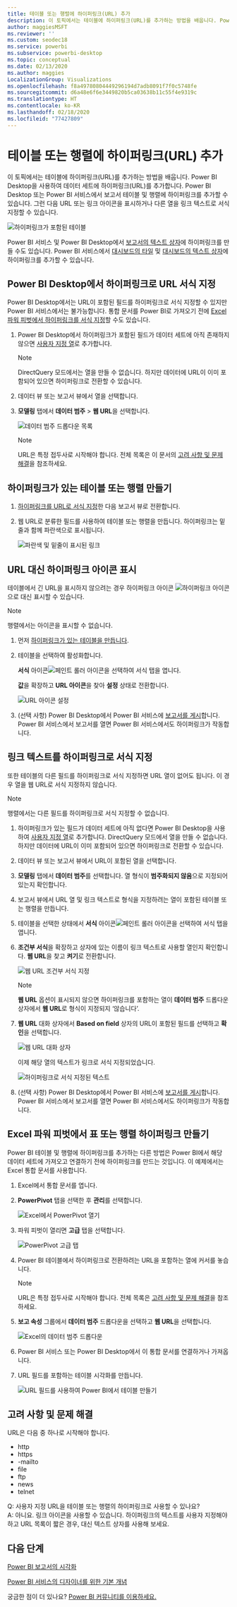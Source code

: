 ```yaml
---
title: 테이블 또는 행렬에 하이퍼링크(URL) 추가
description: 이 토픽에서는 테이블에 하이퍼링크(URL)를 추가하는 방법을 배웁니다. Power BI Desktop을 사용하여 데이터 세트에 하이퍼링크(URL)를 추가합니다. 그런 다음 Power BI Desktop 또는 Power BI 서비스에서 보고서 테이블 및 행렬에 하이퍼링크를 추가할 수 있습니다.
author: maggiesMSFT
ms.reviewer: ''
ms.custom: seodec18
ms.service: powerbi
ms.subservice: powerbi-desktop
ms.topic: conceptual
ms.date: 02/13/2020
ms.author: maggies
LocalizationGroup: Visualizations
ms.openlocfilehash: f8a49780804449296194d7adb8091f7f0c5748fe
ms.sourcegitcommit: d6a48e6f6e3449820b5ca03638b11c55f4e9319c
ms.translationtype: HT
ms.contentlocale: ko-KR
ms.lasthandoff: 02/18/2020
ms.locfileid: "77427809"
---
```

# <a name="add-hyperlinks-urls-to-a-table-or-matrix"></a>테이블 또는 행렬에 하이퍼링크(URL) 추가
이 토픽에서는 테이블에 하이퍼링크(URL)를 추가하는 방법을 배웁니다. Power BI Desktop을 사용하여 데이터 세트에 하이퍼링크(URL)를 추가합니다. Power BI Desktop 또는 Power BI 서비스에서 보고서 테이블 및 행렬에 하이퍼링크를 추가할 수 있습니다. 그런 다음 URL 또는 링크 아이콘을 표시하거나 다른 열을 링크 텍스트로 서식 지정할 수 있습니다.

![하이퍼링크가 포함된 테이블](media/power-bi-hyperlinks-in-tables/power-bi-url-link-text.png)

Power BI 서비스 및 Power BI Desktop에서 [보고서의 텍스트 상자](service-add-hyperlink-to-text-box.md)에 하이퍼링크를 만들 수도 있습니다. Power BI 서비스에서 [대시보드의 타일](service-dashboard-edit-tile.md) 및 [대시보드의 텍스트 상자](service-dashboard-add-widget.md)에 하이퍼링크를 추가할 수 있습니다. 


## <a name="format-a-url-as-a-hyperlink-in-power-bi-desktop"></a>Power BI Desktop에서 하이퍼링크로 URL 서식 지정

Power BI Desktop에서는 URL이 포함된 필드를 하이퍼링크로 서식 지정할 수 있지만 Power BI 서비스에서는 불가능합니다. 통합 문서를 Power BI로 가져오기 전에 [Excel 파워 피벗에서 하이퍼링크를 서식 지정](#create-a-table-or-matrix-hyperlink-in-excel-power-pivot)할 수도 있습니다.

1. Power BI Desktop에서 하이퍼링크가 포함된 필드가 데이터 세트에 아직 존재하지 않으면 [사용자 지정 열](desktop-common-query-tasks.md)로 추가합니다.

    > [!NOTE]
    > DirectQuery 모드에서는 열을 만들 수 없습니다.  하지만 데이터에 URL이 이미 포함되어 있으면 하이퍼링크로 전환할 수 있습니다.

2. 데이터 뷰 또는 보고서 뷰에서 열을 선택합니다. 

3. **모델링** 탭에서 **데이터 범주** > **웹 URL**을 선택합니다.
   
    ![데이터 범주 드롭다운 목록](media/power-bi-hyperlinks-in-tables/power-bi-format-web-url.png)

    > [!NOTE]
    > URL은 특정 접두사로 시작해야 합니다. 전체 목록은 이 문서의 [고려 사항 및 문제 해결](#considerations-and-troubleshooting)을 참조하세요.

## <a name="create-a-table-or-matrix-with-a-hyperlink"></a>하이퍼링크가 있는 테이블 또는 행렬 만들기

1. [하이퍼링크를 URL로 서식 지정](#format-a-url-as-a-hyperlink-in-power-bi-desktop)한 다음 보고서 뷰로 전환합니다.
2. 웹 URL로 분류한 필드를 사용하여 테이블 또는 행렬을 만듭니다. 하이퍼링크는 밑줄과 함께 파란색으로 표시됩니다.

    ![파란색 및 밑줄이 표시된 링크](media/power-bi-hyperlinks-in-tables/power-bi-url-blue-underline.png)


## <a name="display-a-hyperlink-icon-instead-of-a-url"></a>URL 대신 하이퍼링크 아이콘 표시

테이블에서 긴 URL을 표시하지 않으려는 경우 하이퍼링크 아이콘 ![하이퍼링크 아이콘](media/power-bi-hyperlinks-in-tables/power-bi-hyperlink-icon.png) 으로 대신 표시할 수 있습니다. 

> [!NOTE]
> 행렬에서는 아이콘을 표시할 수 없습니다.
   
1. 먼저 [하이퍼링크가 있는 테이블을 만듭니다](#create-a-table-or-matrix-with-a-hyperlink).

2. 테이블을 선택하여 활성화합니다.

    **서식** 아이콘![페인트 롤러 아이콘](media/power-bi-hyperlinks-in-tables/power-bi-paintroller.png)을 선택하여 서식 탭을 엽니다.

    **값**을 확장하고 **URL 아이콘**을 찾아 **설정** 상태로 전환합니다.

    ![URL 아이콘 설정](media/power-bi-hyperlinks-in-tables/power-bi-url-icon-on.png)

1. (선택 사항) Power BI Desktop에서 Power BI 서비스에 [보고서를 게시](desktop-upload-desktop-files.md)합니다. Power BI 서비스에서 보고서를 열면 Power BI 서비스에서도 하이퍼링크가 작동합니다.

## <a name="format-link-text-as-a-hyperlink"></a>링크 텍스트를 하이퍼링크로 서식 지정

또한 테이블의 다른 필드를 하이퍼링크로 서식 지정하면 URL 열이 없어도 됩니다. 이 경우 열을 웹 URL로 서식 지정하지 않습니다.

> [!NOTE]
> 행렬에서는 다른 필드를 하이퍼링크로 서식 지정할 수 없습니다.

1. 하이퍼링크가 있는 필드가 데이터 세트에 아직 없다면 Power BI Desktop을 사용하여 [사용자 지정 열](desktop-common-query-tasks.md)로 추가합니다. DirectQuery 모드에서 열을 만들 수 없습니다.  하지만 데이터에 URL이 이미 포함되어 있으면 하이퍼링크로 전환할 수 있습니다.

2. 데이터 뷰 또는 보고서 뷰에서 URL이 포함된 열을 선택합니다. 

3. **모델링** 탭에서 **데이터 범주**를 선택합니다. 열 형식이 **범주화되지 않음**으로 지정되어 있는지 확인합니다.

2. 보고서 뷰에서 URL 열 및 링크 텍스트로 형식을 지정하려는 열이 포함된 테이블 또는 행렬을 만듭니다.

3. 테이블을 선택한 상태에서 **서식** 아이콘![페인트 롤러 아이콘](media/power-bi-hyperlinks-in-tables/power-bi-paintroller.png)을 선택하여 서식 탭을 엽니다.

4. **조건부 서식**을 확장하고 상자에 있는 이름이 링크 텍스트로 사용할 열인지 확인합니다. **웹 URL**을 찾고 **켜기**로 전환합니다.

    ![웹 URL 조건부 서식 지정](media/power-bi-hyperlinks-in-tables/power-bi-format-conditional-web-url.png)

    > [!NOTE]
    > **웹 URL** 옵션이 표시되지 않으면 하이퍼링크를 포함하는 열이 **데이터 범주** 드롭다운 상자에서 **웹 URL**로 형식이 지정되지 ‘않습니다’. 

5. **웹 URL** 대화 상자에서 **Based on field** 상자의 URL이 포함된 필드를 선택하고 **확인**을 선택합니다.

    ![웹 URL 대화 상자](media/power-bi-hyperlinks-in-tables/power-bi-format-web-url-dialog.png)

    이제 해당 열의 텍스트가 링크로 서식 지정되었습니다.

    ![하이퍼링크로 서식 지정된 텍스트](media/power-bi-hyperlinks-in-tables/power-bi-url-link-text.png)

1. (선택 사항) Power BI Desktop에서 Power BI 서비스에 [보고서를 게시](desktop-upload-desktop-files.md)합니다. Power BI 서비스에서 보고서를 열면 Power BI 서비스에서도 하이퍼링크가 작동합니다.

## <a name="create-a-table-or-matrix-hyperlink-in-excel-power-pivot"></a>Excel 파워 피벗에서 표 또는 행렬 하이퍼링크 만들기

Power BI 테이블 및 행렬에 하이퍼링크를 추가하는 다른 방법은 Power BI에서 해당 데이터 세트에 가져오고 연결하기 전에 하이퍼링크를 만드는 것입니다. 이 예제에서는 Excel 통합 문서를 사용합니다.

1. Excel에서 통합 문서를 엽니다.
2. **PowerPivot** 탭을 선택한 후 **관리**를 선택합니다.
   
   ![Excel에서 PowerPivot 열기](media/power-bi-hyperlinks-in-tables/createhyperlinkinpowerpivot2.png)
1. 파워 피벗이 열리면 **고급** 탭을 선택합니다.
   
   ![PowerPivot 고급 탭](media/power-bi-hyperlinks-in-tables/createhyperlinkinpowerpivot3.png)
4. Power BI 테이블에서 하이퍼링크로 전환하려는 URL을 포함하는 열에 커서를 놓습니다.
   
   > [!NOTE]
   > URL은 특정 접두사로 시작해야 합니다. 전체 목록은 [고려 사항 및 문제 해결](#considerations-and-troubleshooting)을 참조하세요.
   > 
   
5. **보고 속성** 그룹에서 **데이터 범주** 드롭다운을 선택하고 **웹 URL**을 선택합니다. 
   
   ![Excel의 데이터 범주 드롭다운](media/power-bi-hyperlinks-in-tables/createhyperlinksnew.png)

6. Power BI 서비스 또는 Power BI Desktop에서 이 통합 문서를 연결하거나 가져옵니다.
7. URL 필드를 포함하는 테이블 시각화를 만듭니다.
   
   ![URL 필드를 사용하여 Power BI에서 테이블 만들기](media/power-bi-hyperlinks-in-tables/hyperlinksintables.gif)

## <a name="considerations-and-troubleshooting"></a>고려 사항 및 문제 해결

URL은 다음 중 하나로 시작해야 합니다.
- http
- https
- -mailto
- file
- ftp
- news
- telnet

Q: 사용자 지정 URL을 테이블 또는 행렬의 하이퍼링크로 사용할 수 있나요?    
A: 아니요. 링크 아이콘을 사용할 수 있습니다. 하이퍼링크의 텍스트를 사용자 지정해야 하고 URL 목록이 짧은 경우, 대신 텍스트 상자를 사용해 보세요.


## <a name="next-steps"></a>다음 단계
[Power BI 보고서의 시각화](visuals/power-bi-report-visualizations.md)

[Power BI 서비스의 디자이너를 위한 기본 개념](service-basic-concepts.md)

궁금한 점이 더 있나요? [Power BI 커뮤니티를 이용하세요.](https://community.powerbi.com/)

